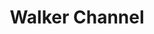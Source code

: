---
layout: project
title: Walker Channel
permalink: /projects/walkerchannel/
subhead: Streaming destination, 2009
link: http://channel.walkerart.org/
image: walkerchannel.jpg

excerpt: 


---